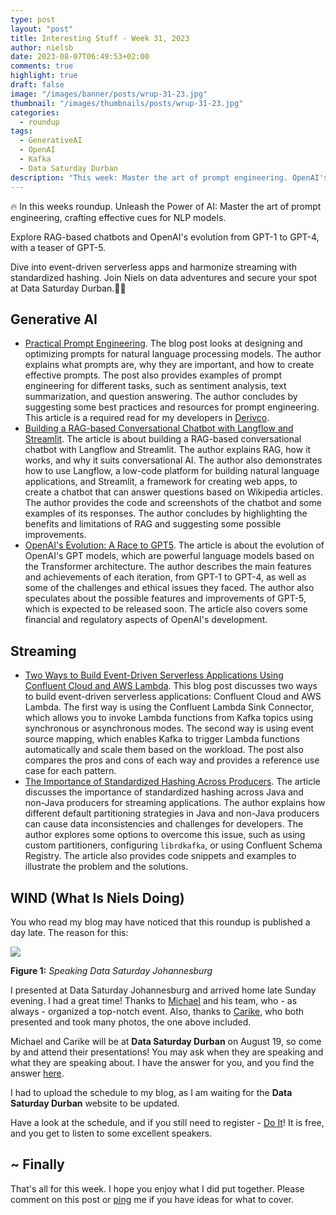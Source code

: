 ```yaml
---
type: post
layout: "post"
title: Interesting Stuff - Week 31, 2023
author: nielsb
date: 2023-08-07T06:49:53+02:00
comments: true
highlight: true
draft: false
image: "/images/banner/posts/wrup-31-23.jpg"
thumbnail: "/images/thumbnails/posts/wrup-31-23.jpg"
categories:
  - roundup
tags:
  - GenerativeAI
  - OpenAI
  - Kafka
  - Data Saturday Durban
description: "This week: Master the art of prompt engineering. OpenAI's evolution from GPT-1 to GPT-4, with a teaser of GPT-5 Explore RAG-based chatbots. Dive into event-driven serverless apps. Join Niels on data adventures."
---
```


🔥 In this weeks roundup. Unleash the Power of AI: Master the art of prompt engineering, crafting effective cues for NLP models. 

Explore RAG-based chatbots and OpenAI's evolution from GPT-1 to GPT-4, with a teaser of GPT-5. 

Dive into event-driven serverless apps and harmonize streaming with standardized hashing. Join Niels on data adventures and secure your spot at Data Saturday Durban.🔗🚀


<!--more-->

## Generative AI

* [Practical Prompt Engineering][1]. The blog post looks at designing and optimizing prompts for natural language processing models. The author explains what prompts are, why they are important, and how to create effective prompts. The post also provides examples of prompt engineering for different tasks, such as sentiment analysis, text summarization, and question answering. The author concludes by suggesting some best practices and resources for prompt engineering. This article is a required read for my developers in [Derivco](/derivco).
* [Building a RAG-based Conversational Chatbot with Langflow and Streamlit][2]. The article is about building a RAG-based conversational chatbot with Langflow and Streamlit. The author explains RAG, how it works, and why it suits conversational AI. The author also demonstrates how to use Langflow, a low-code platform for building natural language applications, and Streamlit, a framework for creating web apps, to create a chatbot that can answer questions based on Wikipedia articles. The author provides the code and screenshots of the chatbot and some examples of its responses. The author concludes by highlighting the benefits and limitations of RAG and suggesting some possible improvements.
* [OpenAI's Evolution: A Race to GPT5][3]. The article is about the evolution of OpenAI's GPT models, which are powerful language models based on the Transformer architecture. The author describes the main features and achievements of each iteration, from GPT-1 to GPT-4, as well as some of the challenges and ethical issues they faced. The author also speculates about the possible features and improvements of GPT-5, which is expected to be released soon. The article also covers some financial and regulatory aspects of OpenAI's development.

## Streaming

* [Two Ways to Build Event-Driven Serverless Applications Using Confluent Cloud and AWS Lambda][4]. This blog post discusses two ways to build event-driven serverless applications: Confluent Cloud and AWS Lambda. The first way is using the Confluent Lambda Sink Connector, which allows you to invoke Lambda functions from Kafka topics using synchronous or asynchronous modes. The second way is using event source mapping, which enables Kafka to trigger Lambda functions automatically and scale them based on the workload. The post also compares the pros and cons of each way and provides a reference use case for each pattern. 
* [The Importance of Standardized Hashing Across Producers][5]. The article discusses the importance of standardized hashing across Java and non-Java producers for streaming applications. The author explains how different default partitioning strategies in Java and non-Java producers can cause data inconsistencies and challenges for developers. The author explores some options to overcome this issue, such as using custom partitioners, configuring `librdkafka`, or using Confluent Schema Registry. The article also provides code snippets and examples to illustrate the problem and the solutions.

## WIND (What Is Niels Doing)

You who read my blog may have noticed that this roundup is published a day late. The reason for this:

![](/images/posts/dsd-jhb.jpg)

**Figure 1:** *Speaking Data Saturday Johannesburg*

I presented at Data Saturday Johannesburg and arrived home late Sunday evening. I had a great time! Thanks to [Michael][8] and his team, who - as always - organized a top-notch event. Also, thanks to [Carike][7], who both presented and took many photos, the one above included.

Michael and Carike will be at **Data Saturday Durban** on August 19, so come by and attend their presentations! You may ask when they are speaking and what they are speaking about. I have the answer for you, and you find the answer [here](/dsd.html).

I had to upload the schedule to my blog, as I am waiting for the **Data Saturday Durban** website to be updated.

Have a look at the schedule, and if you still need to register - [Do It][6]! It is free, and you get to listen to some excellent speakers.

## ~ Finally

That's all for this week. I hope you enjoy what I did put together. Please comment on this post or [ping][ma] me if you have ideas for what to cover.

[ma]: mailto:niels.it.berglund@gmail.com
[mp]: https://blog.acolyer.org
[iq]: https://www.infoq.com/
[ew]: http://sqlonice.com/
[re]: http://blog.revolutionanalytics.com
[sqsk]: https://www.sqlskills.com
[mdaveyblog]: https://mdavey.wordpress.com/
[charlblog]: https://charlla.com/

[jovpop]: https://twitter.com/JovanPop_MSFT
[bobw]: https://twitter.com/bobwardms
[revod]: https://twitter.com/revodavid
[lonny]: https://twitter.com/sqL_handLe
[ewtw]: https://twitter.com/sqlOnIce
[buckw]: https://twitter.com/BuckWoodyMSFT
[mattw]: https://twitter.com/matthewwarren
[murba]: https://twitter.com/muratdemirbas
[daveda]: https://twitter.com/davidthecoder
[adcol]: https://twitter.com/adriancolyer
[jesrod]: https://twitter.com/jrdothoughts
[tomaz]: https://twitter.com/tomaz_tsql
[dataart]: https://twitter.com/dataartisans
[luis]: https://twitter.com/luis_de_sousa
[benstop]: https://twitter.com/benstopford
[conflu]: https://twitter.com/confluentinc
[tylert]: https://twitter.com/tyler_treat
[andrewng]: https://twitter.com/AndrewYNg
[lawr]: https://twitter.com/bytezn
[jue]: https://twitter.com/b0rk
[yan]: https://twitter.com/theburningmonk
[danny]: https://twitter.com/g9yuayon
[rmoff]: https://twitter.com/rmoff
[ryansw]: https://twitter.com/ryanswanstrom
[pabloc]: https://twitter.com/pabloc_ds
[mklep]: https://twitter.com/martinkl
[mdavey]: https://twitter.com/matt_davey
[jboner]: https://twitter.com/jboner
[joeduff]: https://twitter.com/funcOfJoe
[charl]: https://twitter.com/charllamprecht
[dbricks]: https://twitter.com/databricks
[adsit]: https://twitter.com/SitnikAdam
[vicky]: https://twitter.com/vickyharp
[dscentral]: https://twitter.com/DataScienceCtrl
[natemc]: https://twitter.com/natemcmaster
[ads]: https://twitter.com/azuredatastudio
[travw]: https://twitter.com/radtravis
[emilk]: https://twitter.com/IsTheArchitect
[netflx]: https://netflixtechblog.com/
[hubert]: https://www.linkedin.com/in/hkdulay/

[1]: https://towardsdatascience.com/practical-prompt-engineering-74e96130abc4
[2]: https://ai.plainenglish.io/building-a-rag-based-conversational-chatbot-with-langflow-and-streamlit-784e2b77bcbe
[3]: https://pub.towardsai.net/openais-evolution-a-race-to-gpt5-a126a3cf763e
[4]: https://www.confluent.io/blog/two-ways-to-build-event-driven-serverless-applications/
[5]: https://www.confluent.io/blog/standardized-hashing-across-java-and-non-java-producers/
[6]: https://datasaturdays.com/2023-08-19-datasaturday0043/
[7]: https://www.linkedin.com/in/carike-botha-859a2a141/
[8]: https://www.linkedin.com/in/michaeladrianjohnson/
